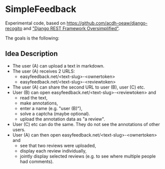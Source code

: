 # SimpleFeedback

Experimental code, based on <https://github.com/acdh-oeaw/django-recogito> and ["Django REST Framework Oversimplified"]([https://www.youtube.com/watch?v=cJveiktaOSQ).

The goals is the following:

## Idea Description

- The user (A) can upload a text in markdown.
- The user (A) receives 2 URLS:
    - easyfeedback.net/\<text-slug>-\<ownertoken>
    - easyfeedback.net/\<text-slug>-\<reviewtoken>
- The user (A) can share the second URL to user (B), user (C) etc.
- User (B) can open easyfeedback.net/\<text-slug>-\<reviewtoken> and
    - read the text,
    - make annotations,
    - enter a name (e.g. "user (B)"),
    - solve a captcha (maybe optional).
    - upload the annotation data as "a review".
- User (C) etc can do the same. They do not see the annotations of other users.
- User (A) can then open easyfeedback.net/\<text-slug>-\<ownertoken> and
    - see that two reviews were uploaded,
    - display each review individually,
    - jointly display selected reviews (e.g. to see where multiple people had comments).
